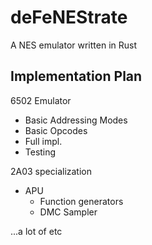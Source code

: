 # deFeNEStrate

A NES emulator written in Rust

## Implementation Plan

6502 Emulator
 - Basic Addressing Modes
 - Basic Opcodes
 - Full impl.
 - Testing

2A03 specialization
 - APU
   - Function generators
   - DMC Sampler

...a lot of etc